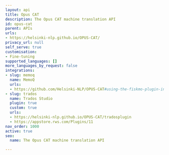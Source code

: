 ```yaml
---
layout: api
title: Opus CAT
description: The Opus CAT machine translation API
id: opus-cat
parent: APIs
urls:
- https://helsinki-nlp.github.io/OPUS-CAT/
privacy_url: null
self_serve: true
customisation:
- Fine-tuning
supported_languages: []
more_languages_by_request: false
integrations:
- slug: memoq
  name: MemoQ
  urls:
  - https://github.com/Helsinki-NLP/OPUS-CAT#using-the-fiskmo-plugin-in-memoq
- slug: trados
  name: Trados Studio
  plugin: true
  custom: true
  urls:
  - https://helsinki-nlp.github.io/OPUS-CAT/tradosplugin
  - https://appstore.rws.com/Plugins/11
nav_order: 1000
active: true
seo:
  name: The Opus CAT machine translation API

---
```


